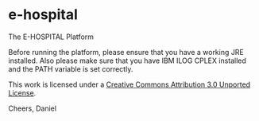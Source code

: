 # e-hospital
The E-HOSPITAL Platform

Before running the platform, please ensure that you have a working JRE installed.
Also please make sure that you have IBM ILOG CPLEX installed and the PATH variable is set correctly.


This work is licensed under a <a rel="license" href="http://creativecommons.org/licenses/by/3.0/deed.en_US">Creative Commons Attribution 3.0 Unported License</a>.


Cheers,
Daniel
